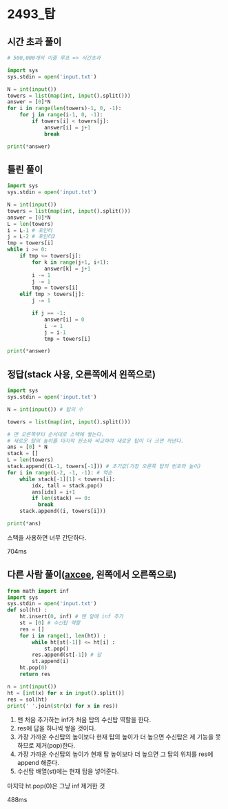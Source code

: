 # 2493_탑



## 시간 초과 풀이

```python
# 500,000개의 이중 루프 => 시간초과

import sys
sys.stdin = open('input.txt')

N = int(input())
towers = list(map(int, input().split()))
answer = [0]*N
for i in range(len(towers)-1, 0, -1):
    for j in range(i-1, 0, -1):
        if towers[i] < towers[j]:
            answer[i] = j+1
            break

print(*answer)
```



## 틀린 풀이

```python
import sys
sys.stdin = open('input.txt')

N = int(input())
towers = list(map(int, input().split()))
answer = [0]*N
L = len(towers)
i = L-1 # 포인터
j = L-2 # 포인터2
tmp = towers[i]
while i >= 0:
    if tmp <= towers[j]:
        for k in range(j+1, i+1):
            answer[k] = j+1
        i -= 1
        j -= 1
        tmp = towers[i]
    elif tmp > towers[j]:
        j -= 1

        if j == -1:
            answer[i] = 0
            i -= 1
            j = i-1
            tmp = towers[i]

print(*answer)
```



## 정답(stack 사용, 오른쪽에서 왼쪽으로)

```python
import sys
sys.stdin = open('input.txt')

N = int(input()) # 탑의 수

towers = list(map(int, input().split()))

# 맨 오른쪽부터 순서대로 스택에 쌓는다.
# 새로운 탑의 높이를 마지막 원소와 비교하여 새로운 탑이 더 크면 꺼낸다.
ans = [0] * N
stack = []
L = len(towers)
stack.append((L-1, towers[-1])) # 초기값(가장 오른쪽 탑의 번호와 높이)
for i in range(L-2, -1, -1): # 역순
    while stack[-1][1] < towers[i]:
        idx, tall = stack.pop()
        ans[idx] = i+1
        if len(stack) == 0:
          break
    stack.append((i, towers[i]))

print(*ans)
```

스택을 사용하면 너무 간단하다.

704ms

## 다른 사람 풀이([axcee](https://www.acmicpc.net/user/axcee), 왼쪽에서 오른쪽으로)

```python
from math import inf
import sys
sys.stdin = open('input.txt')
def sol(ht) :
    ht.insert(0, inf) # 맨 앞에 inf 추가
    st = [0] # 수신탑 역할
    res = []
    for i in range(1, len(ht)) :
        while ht[st[-1]] <= ht[i] :
            st.pop()
        res.append(st[-1]) # 답
        st.append(i)
    ht.pop(0)
    return res

n = int(input())
ht = [int(x) for x in input().split()]
res = sol(ht)
print(' '.join(str(x) for x in res))
```

1. 맨 처음 추가하는 inf가 처음 탑의 수신탑 역할을 한다.
2. res에 답을 하나씩 쌓을 것이다.
3. 가장 가까운 수신탑의 높이보다 현재 탑의 높이가 더 높으면 수신탑은 제 기능을 못하므로 제거(pop)한다.
4. 가장 가까운 수신탑의 높이가 현재 탑 높이보다 더 높으면 그 탑의 위치를 res에 append 해준다.
5. 수신탑 배열(st)에는 현재 탑을 넣어준다.

마지막 ht.pop(0)은 그냥 inf 제거한 것

488ms
